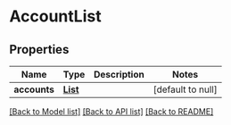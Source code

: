 # AccountList
## Properties

Name | Type | Description | Notes
------------ | ------------- | ------------- | -------------
**accounts** | [**List**](accountDetails.md) |  | [default to null]

[[Back to Model list]](../README.md#documentation-for-models) [[Back to API list]](../README.md#documentation-for-api-endpoints) [[Back to README]](../README.md)

